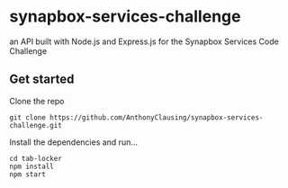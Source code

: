 # synapbox-services-challenge
an API built with Node.js and Express.js for the Synapbox Services Code Challenge

## Get started
  Clone the repo
  ```
  git clone https://github.com/AnthonyClausing/synapbox-services-challenge.git
  ```
  Install the dependencies and run...

   ```
   cd tab-locker
   npm install
   npm start
   ``` 
